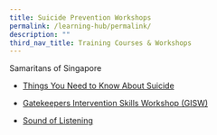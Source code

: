 ```yaml
---
title: Suicide Prevention Workshops
permalink: /learning-hub/permalink/
description: ""
third_nav_title: Training Courses & Workshops
---
```

Samaritans of Singapore 

*   [Things You Need to Know About Suicide](https://www.sos.org.sg/training/suicide-awareness-talk-10-things-you-need-to-know-about-suicide)
    
*   [Gatekeepers Intervention Skills Workshop (GISW)](https://www.sos.org.sg/training/gatekeepers-intervention-skills-workshop-gisw) 
    
*   [Sound of Listening](https://www.sos.org.sg/training/the-sound-of-listening)